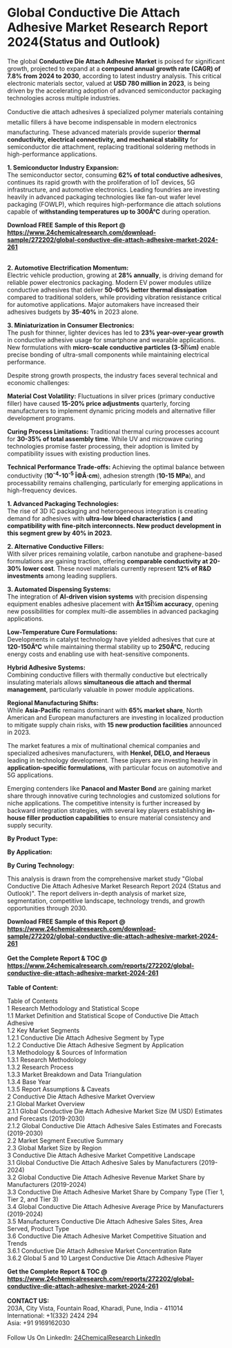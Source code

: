 <h1>Global Conductive Die Attach Adhesive Market Research Report 2024(Status and Outlook)</h1><p>The global <strong>Conductive Die Attach Adhesive Market</strong> is poised for significant growth, projected to expand at a <strong>compound annual growth rate (CAGR) of 7.8% from 2024 to 2030</strong>, according to latest industry analysis. This critical electronic materials sector, valued at <strong>USD 780 million in 2023</strong>, is being driven by the accelerating adoption of advanced semiconductor packaging technologies across multiple industries.</p><p>Conductive die attach adhesives â specialized polymer materials containing metallic fillers â have become indispensable in modern electronics manufacturing. These advanced materials provide superior <strong>thermal conductivity, electrical connectivity, and mechanical stability</strong> for semiconductor die attachment, replacing traditional soldering methods in high-performance applications.</p><p><strong>1. Semiconductor Industry Expansion:</strong><br>
The semiconductor sector, consuming <strong>62% of total conductive adhesives</strong>, continues its rapid growth with the proliferation of IoT devices, 5G infrastructure, and automotive electronics. Leading foundries are investing heavily in advanced packaging technologies like fan-out wafer level packaging (FOWLP), which requires high-performance die attach solutions capable of <strong>withstanding temperatures up to 300Â°C</strong> during operation.</p><div><b>Download FREE Sample of this Report @ 
            <a href="https://www.24chemicalresearch.com/download-sample/272202/global-conductive-die-attach-adhesive-market-2024-261">
            https://www.24chemicalresearch.com/download-sample/272202/global-conductive-die-attach-adhesive-market-2024-261</a></b></div><br><p><strong>2. Automotive Electrification Momentum:</strong><br>
Electric vehicle production, growing at <strong>28% annually</strong>, is driving demand for reliable power electronics packaging. Modern EV power modules utilize conductive adhesives that deliver <strong>50-60% better thermal dissipation</strong> compared to traditional solders, while providing vibration resistance critical for automotive applications. Major automakers have increased their adhesives budgets by <strong>35-40%</strong> in 2023 alone.</p><p><strong>3. Miniaturization in Consumer Electronics:</strong><br>
The push for thinner, lighter devices has led to <strong>23% year-over-year growth</strong> in conductive adhesive usage for smartphone and wearable applications. New formulations with <strong>micro-scale conductive particles (3-5Î¼m)</strong> enable precise bonding of ultra-small components while maintaining electrical performance.</p><p>Despite strong growth prospects, the industry faces several technical and economic challenges:</p><p><strong>Material Cost Volatility:</strong> Fluctuations in silver prices (primary conductive filler) have caused <strong>15-20% price adjustments</strong> quarterly, forcing manufacturers to implement dynamic pricing models and alternative filler development programs.</p><p><strong>Curing Process Limitations:</strong> Traditional thermal curing processes account for <strong>30-35% of total assembly time</strong>. While UV and microwave curing technologies promise faster processing, their adoption is limited by compatibility issues with existing production lines.</p><p><strong>Technical Performance Trade-offs:</strong> Achieving the optimal balance between conductivity (<strong>10<sup>-4</sup>-10<sup>-5</sup> Î©Â·cm</strong>), adhesion strength (<strong>10-15 MPa</strong>), and processability remains challenging, particularly for emerging applications in high-frequency devices.</p><p><strong>1. Advanced Packaging Technologies:</strong><br>
The rise of 3D IC packaging and heterogeneous integration is creating demand for adhesives with <strong>ultra-low bleed characteristics ( and compatibility with fine-pitch interconnects. New product development in this segment grew by <strong>40%</strong> in 2023.</strong></p><p><strong>2. Alternative Conductive Fillers:</strong><br>
With silver prices remaining volatile, carbon nanotube and graphene-based formulations are gaining traction, offering <strong>comparable conductivity at 20-30% lower cost</strong>. These novel materials currently represent <strong>12% of R&amp;D investments</strong> among leading suppliers.</p><p><strong>3. Automated Dispensing Systems:</strong><br>
The integration of <strong>AI-driven vision systems</strong> with precision dispensing equipment enables adhesive placement with <strong>Â±15Î¼m accuracy</strong>, opening new possibilities for complex multi-die assemblies in advanced packaging applications.</p><p><strong>Low-Temperature Cure Formulations:</strong><br>
	Developments in catalyst technology have yielded adhesives that cure at <strong>120-150Â°C</strong> while maintaining thermal stability up to <strong>250Â°C</strong>, reducing energy costs and enabling use with heat-sensitive components.</p><p><strong>Hybrid Adhesive Systems:</strong><br>
	Combining conductive fillers with thermally conductive but electrically insulating materials allows <strong>simultaneous die attach and thermal management</strong>, particularly valuable in power module applications.</p><p><strong>Regional Manufacturing Shifts:</strong><br>
	While <strong>Asia-Pacific</strong> remains dominant with <strong>65% market share</strong>, North American and European manufacturers are investing in localized production to mitigate supply chain risks, with <strong>15 new production facilities</strong> announced in 2023.</p><p>The market features a mix of multinational chemical companies and specialized adhesives manufacturers, with <strong>Henkel, DELO, and Heraeus</strong> leading in technology development. These players are investing heavily in <strong>application-specific formulations</strong>, with particular focus on automotive and 5G applications.</p><p>Emerging contenders like <strong>Panacol and Master Bond</strong> are gaining market share through innovative curing technologies and customized solutions for niche applications. The competitive intensity is further increased by backward integration strategies, with several key players establishing <strong>in-house filler production capabilities</strong> to ensure material consistency and supply security.</p><p><strong>By Product Type:</strong></p><p><strong>By Application:</strong></p><p><strong>By Curing Technology:</strong></p><p>This analysis is drawn from the comprehensive market study "Global Conductive Die Attach Adhesive Market Research Report 2024 (Status and Outlook)". The report delivers in-depth analysis of market size, segmentation, competitive landscape, technology trends, and growth opportunities through 2030.</p><div><b>Download FREE Sample of this Report @ 
            <a href="https://www.24chemicalresearch.com/download-sample/272202/global-conductive-die-attach-adhesive-market-2024-261">
            https://www.24chemicalresearch.com/download-sample/272202/global-conductive-die-attach-adhesive-market-2024-261</a></b></div><br><div><b>Get the Complete Report & TOC @ 
            <a href="https://www.24chemicalresearch.com/reports/272202/global-conductive-die-attach-adhesive-market-2024-261">
            https://www.24chemicalresearch.com/reports/272202/global-conductive-die-attach-adhesive-market-2024-261</a></b></div><br>
            <b>Table of Content:</b><p>Table of Contents<br />
1 Research Methodology and Statistical Scope<br />
1.1 Market Definition and Statistical Scope of Conductive Die Attach Adhesive<br />
1.2 Key Market Segments<br />
1.2.1 Conductive Die Attach Adhesive Segment by Type<br />
1.2.2 Conductive Die Attach Adhesive Segment by Application<br />
1.3 Methodology & Sources of Information<br />
1.3.1 Research Methodology<br />
1.3.2 Research Process<br />
1.3.3 Market Breakdown and Data Triangulation<br />
1.3.4 Base Year<br />
1.3.5 Report Assumptions & Caveats<br />
2 Conductive Die Attach Adhesive Market Overview<br />
2.1 Global Market Overview<br />
2.1.1 Global Conductive Die Attach Adhesive Market Size (M USD) Estimates and Forecasts (2019-2030)<br />
2.1.2 Global Conductive Die Attach Adhesive Sales Estimates and Forecasts (2019-2030)<br />
2.2 Market Segment Executive Summary<br />
2.3 Global Market Size by Region<br />
3 Conductive Die Attach Adhesive Market Competitive Landscape<br />
3.1 Global Conductive Die Attach Adhesive Sales by Manufacturers (2019-2024)<br />
3.2 Global Conductive Die Attach Adhesive Revenue Market Share by Manufacturers (2019-2024)<br />
3.3 Conductive Die Attach Adhesive Market Share by Company Type (Tier 1, Tier 2, and Tier 3)<br />
3.4 Global Conductive Die Attach Adhesive Average Price by Manufacturers (2019-2024)<br />
3.5 Manufacturers Conductive Die Attach Adhesive Sales Sites, Area Served, Product Type<br />
3.6 Conductive Die Attach Adhesive Market Competitive Situation and Trends<br />
3.6.1 Conductive Die Attach Adhesive Market Concentration Rate<br />
3.6.2 Global 5 and 10 Largest Conductive Die Attach Adhesive Player</p><div><b>Get the Complete Report & TOC @ 
            <a href="https://www.24chemicalresearch.com/reports/272202/global-conductive-die-attach-adhesive-market-2024-261">
            https://www.24chemicalresearch.com/reports/272202/global-conductive-die-attach-adhesive-market-2024-261</a></b></div><br><b>CONTACT US:</b><br>
            203A, City Vista, Fountain Road, Kharadi, Pune, India - 411014<br>
            International: +1(332) 2424 294<br>
            Asia: +91 9169162030 <br><br>
            Follow Us On LinkedIn: <a href="https://www.linkedin.com/company/24chemicalresearch/">24ChemicalResearch LinkedIn</a>